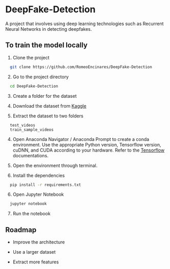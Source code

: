 # DeepFake-Detection

A project that involves using deep learning technologies such as Recurrent Neural Networks in detecting deepfakes.

## To train the model locally

1. Clone the project

```bash
  git clone https://github.com/RomeoEncinares/DeepFake-Detection
```

2. Go to the project directory

```bash
  cd DeepFake-Detection
```

3. Create a folder for the dataset

4. Download the dataset from [Kaggle](https://www.kaggle.com/competitions/deepfake-detection-challenge/overview)

5. Extract the dataset to two folders

```
  test_videos
  train_sample_videos
```

4. Open Anaconda Navigator / Anaconda Prompt to create a conda environment. Use the appropriate Python version, Tensorflow version, cuDNN, and CUDA according to your hardware. Refer to the [Tensorflow](https://www.tensorflow.org/install/source_windows) documentations.

5. Open the environment through terminal.

6. Install the dependencies

```bash
  pip install -r requirements.txt
```
6. Open Jupyter Notebook 

```bash
  jupyter notebook
```
7. Run the notebook

## Roadmap

- Improve the architecture

- Use a larger dataset

- Extract more features

